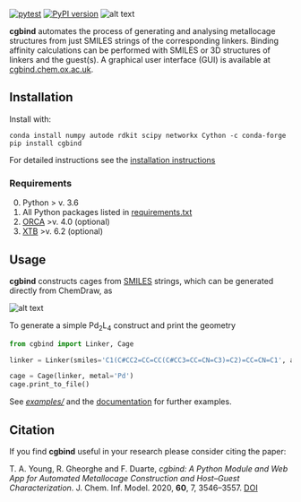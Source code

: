 [![pytest](https://github.com/duartegroup/cgbind/actions/workflows/pytest.yml/badge.svg)](https://github.com/duartegroup/cgbind/actions/workflows/pytest.yml) [![PyPI version](https://badge.fury.io/py/cgbind.svg)](https://badge.fury.io/py/cgbind)
![alt text](cgbind/common/llogo.png) 

**cgbind** automates the process of generating and analysing metallocage structures
from just SMILES strings of the corresponding linkers. Binding affinity
calculations can be performed with SMILES or 3D structures of linkers and the 
guest(s). A graphical user interface (GUI) is available at
[cgbind.chem.ox.ac.uk](http://cgbind.chem.ox.ac.uk).

## Installation

Install with:
```
conda install numpy autode rdkit scipy networkx Cython -c conda-forge
pip install cgbind
```
For detailed instructions see the [installation instructions](https://duartegroup.github.io/cgbind/install.html)

### Requirements
0. Python > v. 3.6
1. All Python packages listed in [requirements.txt](https://github.com/duartegroup/cgbind/blob/master/requirements.txt)
3. [ORCA](https://sites.google.com/site/orcainputlibrary/home) >v. 4.0 (optional)
4. [XTB](https://github.com/grimme-lab/xtb) >v. 6.2 (optional)

## Usage

**cgbind** constructs cages from [SMILES](https://en.wikipedia.org/wiki/Simplified_molecular-input_line-entry_system)
strings, which can be generated directly from ChemDraw, as

![alt text](cgbind/common/SMILES_generation.png)


To generate a simple Pd<sub>2</sub>L<sub>4</sub> construct and print the geometry
```python
from cgbind import Linker, Cage

linker = Linker(smiles='C1(C#CC2=CC=CC(C#CC3=CC=CN=C3)=C2)=CC=CN=C1', arch_name='m2l4')

cage = Cage(linker, metal='Pd')
cage.print_to_file()
```

See [_examples/_](https://github.com/duartegroup/cgbind/tree/master/examples) and the 
[documentation](https://duartegroup.github.io/cgbind/examples.html) for further examples.


## Citation

If you find **cgbind** useful in your research please consider citing the paper:

T. A. Young, R. Gheorghe and F. Duarte, 
*cgbind: A Python Module and Web App for Automated Metallocage Construction and Host–Guest Characterization*.
J. Chem. Inf. Model. 2020, **60**, 7, 3546–3557. [DOI](https://doi.org/10.1021/acs.jcim.0c00519)